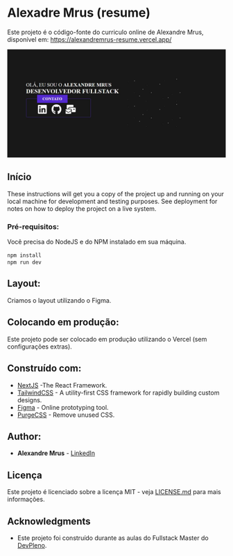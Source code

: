 # Alexadre Mrus (resume)

Este projeto é o código-fonte do curriculo online de Alexandre Mrus, disponível em: https://alexandremrus-resume.vercel.app/

![Preview](https://github.com/kishaba/alexandremrus-resume/blob/main/Alexandre%20Mrus%20-%20FullStack%20Developer%20-%20Google%20Chrome.jpg?raw=true)

## Início

These instructions will get you a copy of the project up and running on your local machine for development and testing purposes. See deployment for notes on how to deploy the project on a live system.

### Pré-requisitos:

Você precisa do NodeJS e do NPM instalado em sua máquina.

```
npm install
npm run dev
```

## Layout:

Criamos o layout utilizando o Figma.

## Colocando em produção:

Este projeto pode ser colocado em produção utilizando o Vercel (sem configurações extras).

## Construído com:

- [NextJS](https://nextjs.org/) -The React Framework.
- [TailwindCSS](https://tailwindcss.com/) - A utility-first CSS framework for
  rapidly building custom designs.
- [Figma](https://figma.com/) - Online prototyping tool.
- [PurgeCSS](https://purgecss.com/) - Remove unused CSS.

## Author:

- **Alexandre Mrus** - [LinkedIn](https://www.linkedin.com/in/alexandre-mrus/)

## Licença

Este projeto é licenciado sobre a licença MIT - veja [LICENSE.md](https://github.com/kishaba/alexandremrus-resume/blob/main/License.md) para mais informações.

## Acknowledgments

- Este projeto foi construído durante as aulas do Fullstack Master do [DevPleno](https://devpleno.com).
